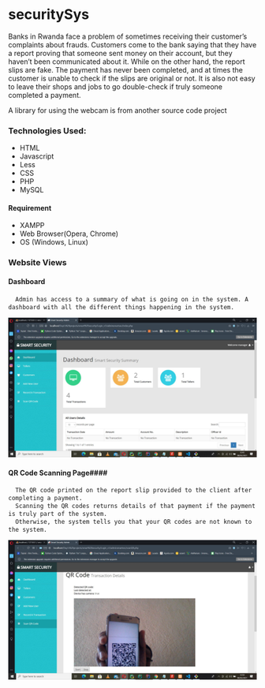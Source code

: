# securitySys
Banks in Rwanda face a problem of sometimes receiving their customer’s complaints about frauds. Customers come to the bank saying that they have a report proving that someone sent money on their account, but they haven’t been communicated about it. While on the other hand, the report slips are fake.  The payment has never been completed, and at times the customer is unable to check if the slips are original or not. It is also not easy to leave their shops and jobs to go double-check if truly someone completed a payment.

A library for using the webcam is from another source code project 

### Technologies Used: ###
  
  * HTML
  * Javascript
  * Less
  * CSS
  * PHP
  * MySQL
   
 #### Requirement ####
   * XAMPP
   * Web Browser(Opera, Chrome)
   * OS (Windows, Linux)

### Website Views ###

  #### Dashboard ####

      Admin has access to a summary of what is going on in the system. A dashboard with all the different things happening in the system.
      
![dashboard](https://github.com/ADeogratias/securitySys/blob/master/images/secsystem_admin_dashboard.JPG)


  #### QR Code Scanning Page####

      The QR code printed on the report slip provided to the client after completing a payment.
      Scanning the QR codes returns details of that payment if the payment is truly part of the system. 
      Otherwise, the system tells you that your QR codes are not known to the system.

![dashboard](https://github.com/ADeogratias/securitySys/blob/master/images/secsystem_qrcode-scanning.JPG)


